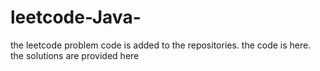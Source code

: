 # leetcode-Java-
the leetcode problem code is added to the repositories.
the code is here.
the solutions are provided here
















































































